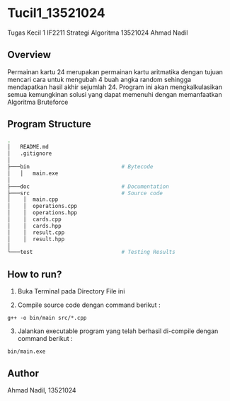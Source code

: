 # Tucil1_13521024
Tugas Kecil 1 IF2211 Strategi Algoritma 13521024 Ahmad Nadil

## Overview
Permainan kartu 24 merupakan permainan kartu aritmatika dengan tujuan mencari cara untuk mengubah 4 buah angka random sehingga mendapatkan hasil akhir sejumlah 24. Program ini akan mengkalkulasikan semua kemungkinan solusi yang dapat memenuhi dengan memanfaatkan Algoritma Bruteforce

## Program Structure
```bash
.
│   README.md
│   .gitignore
│
├───bin                             # Bytecode
│   │   main.exe
│
├───doc                             # Documentation
├───src                             # Source code
│    │  main.cpp
│    │  operations.cpp
│    │  operations.hpp
│    │  cards.cpp
│    │  cards.hpp
│    │  result.cpp
│    │  result.hpp
│
└───test                            # Testing Results
```

## How to run?
1. Buka Terminal pada Directory File ini

2. Compile source code dengan command berikut : 

`g++ -o bin/main src/*.cpp`

3. Jalankan executable program yang telah berhasil di-compile dengan command berikut :

`bin/main.exe`

## Author
Ahmad Nadil, 13521024